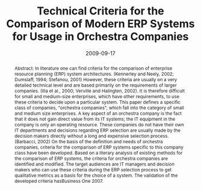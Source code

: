 ---
abstract: 'Abstract: In literature one can find criteria for the comparison of enterprise
  resource planning (ERP) system architectures. (Kennerley and Neely, 2002; Dumslaff,
  1994; Stefanou, 2001) However, these criteria are usually on a very detailed technical
  level and are based primarily on the requirements of larger companies. (Illa et
  al.,  2000; Verville and Halingten, 2002). It is therefore difficult for small and
  medium-size enterprises, which have other requirements, to use these criteria to
  decide upon a particular system. This paper defines a specific class of companies,
  "orchestra companies", which fall into the category of small and medium size enterprises.
  A key aspect of an orchestra company is the fact that it does not gain direct value
  from its IT systems; the IT equipment in the company is only an operating resource.
  These companies do not have their own IT departments and decisions regarding ERP
  selection are usually made by the decision makers directly without a long and expensive
  selection process. (Barbacci, 2002) On the basis of the definition and needs of
  orchestra companies, criteria for  the comparison of ERP systems specific to this
  company class have been developed. Based on a literary analysis of existing methods
  for the comparison of ERP systems, the criteria for orchestra companies are identified
  and modified. The target audiences are IT managers and decision makers who can use
  these criteria during the ERP selection process to get qualitative metrics as a
  basis for the choice of a system. The validation of the developed criteria hasBusiness
  One 2007.'
authors:
- Michael Gall
- Christian Sterba
- Thomas Grechenig
date: '2009-09-17'
featured: false
links:
- name: Publik
  url: https://publik.tuwien.ac.at/showentry.php?ID=183652&lang=2
publication: 'Vortrag: 3rd European Conference on Information Management and Evaluation
  (ECIME) 2009, Göteburg, Schweden; 17.09.2009 - 18.09.2009; in: "Proceedings of the
  European Conference on Information Management and Evaluation (ECIME) 2009", J. Ljunberg,
  K. Grundén (Hrg.); Academic Publishing Limited, (2009), ISBN: 978-1-906638-44-3;
  S. 159 - 166'
publication_types:
- '1'
publishDate: '2009-09-17'
title: Technical Criteria for the Comparison of Modern ERP Systems for Usage in Orchestra
  Companies
url_pdf: ''
---